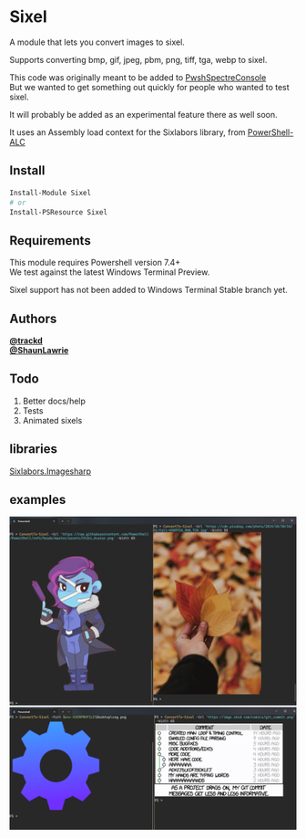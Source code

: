 ﻿# Sixel

A module that lets you convert images to sixel.  

Supports converting bmp, gif, jpeg, pbm, png, tiff, tga, webp to sixel.  

This code was originally meant to be added to [PwshSpectreConsole](https://github.com/ShaunLawrie/PwshSpectreConsole)  
But we wanted to get something out quickly for people who wanted to test sixel.  

It will probably be added as an experimental feature there as well soon.  

It uses an Assembly load context for the Sixlabors library, from [PowerShell-ALC](https://github.com/jborean93/PowerShell-ALC)  

## Install

```powershell
Install-Module Sixel
# or
Install-PSResource Sixel
```

## Requirements

This module requires Powershell version 7.4+  
We test against the latest Windows Terminal Preview.  

Sixel support has not been added to Windows Terminal Stable branch yet.  

## Authors

**[@trackd](https://github.com/trackd)**  
**[@ShaunLawrie](https://github.com/ShaunLawrie)**  

## Todo

1. Better docs/help
2. Tests
3. Animated sixels

## libraries

[Sixlabors.Imagesharp](https://github.com/SixLabors/ImageSharp)  

## examples

![Example](./assets/combo_example.png)  
![Example](./assets/cog_xkcd.png)  
